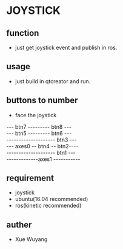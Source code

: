 # JOYSTICK

## function
* just get joystick event and publish in ros.

## usage
* just build in qtcreator and run.

## buttons to number
* face the joystick

---  btn7  ---------  btn8 ---  
---  btn5  ---------  btn6 ---  
--------------------  btn3 ---  
--- axes0  -- btn4 -- btn2----  
--------------------  btn1 ---  
-------------axes1 -----------  

## requirement
* joystick
* ubuntu(16.04 recommended)
* ros(kinetic recommended)

## auther
* Xue Wuyang
